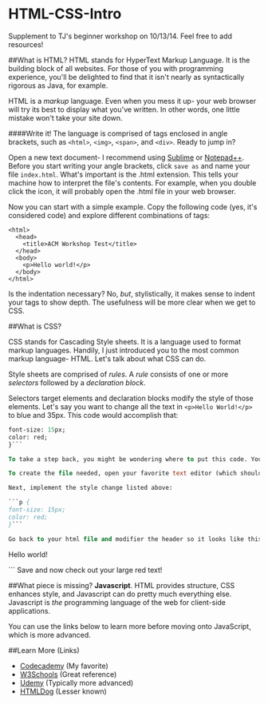 HTML-CSS-Intro
==============

Supplement to TJ's beginner workshop on 10/13/14. Feel free to add resources!

##What is HTML?
HTML stands for HyperText Markup Language. It is the building block of all websites. For those of you with programming experience, you'll be delighted to find that it isn't nearly as syntactically rigorous as Java, for example.

HTML is a *markup* language. Even when you mess it up- your web browser will try its best to display what you've written. In other words, one little mistake won't take your site down.

####Write it!
The language is comprised of tags enclosed in angle brackets, such as ```<html>```, ```<img>```, ```<span>```, and ```<div>```. Ready to jump in?

Open a new text document- I recommend using [Sublime](http://www.sublimetext.com/) or [Notepad++](http://notepad-plus-plus.org/). Before you start writing your angle brackets, click ```save as``` and name your file ```index.html```. What's important is the .html extension. This tells your machine how to interpret the file's contents. For example, when you double click the icon, it will probably open the .html file in your web browser. 

Now you can start with a simple example. Copy the following code (yes, it's considered code) and explore different combinations of tags:

```
<html>
  <head>
    <title>ACM Workshop Test</title>
  </head>
  <body>
    <p>Hello world!</p>
  </body>
</html>
```

Is the indentation necessary? No, *but*, stylistically, it makes sense to indent your tags to show depth. The usefulness will be more clear when we get to CSS.


##What is CSS?

CSS stands for Cascading Style sheets. It is a language used to format markup languages. Handily, I just introduced you to the most common markup language- HTML. Let's talk about what CSS can do.

Style sheets are comprised of *rules*. A *rule* consists of one or more *selectors* followed by a *declaration block*. 

Selectors target elements and declaration blocks modify the style of those elements. Let's say you want to change all the text in ```<p>Hello World!</p>``` to blue and 35px. This code would accomplish that: 

```p {
font-size: 15px;
color: red;
}```

To take a step back, you might be wondering where to put this code. You can either declare it between ```<style> </style> ``` tags in your header, inline: ```<p style="color: red; font-size: 15px;" ```, or in a separate file, which is the most common.

To create the file needed, open your favorite text editor (which should be [Sublime](http://www.sublimetext.com/) by now). Create a new file and save it as style.css. If you're using a halfway-decent text editor, you'll notice different colors based on the style.

Next, implement the style change listed above:

```p {
font-size: 15px;
color: red;
}```

Go back to your html file and modifier the header so it looks like this:

```
<html>
  <head>
  	<link rel="stylesheet" type="text/css" href="style.css">
    <title>ACM Workshop Test</title>
  </head>
  <body>
    <p>Hello world!</p>
  </body>
</html>
```
Save and now check out your large red text!

##What piece is missing?
**Javascript**. HTML provides structure, CSS enhances style, and Javascript can do pretty much everything else. Javascript is *the* programming language of the web for client-side applications.

You can use the links below to learn more before moving onto JavaScript, which is more advanced.


##Learn More (Links)
- [Codecademy](http://www.codecademy.com/) (My favorite)
- [W3Schools](http://www.w3schools.com/) (Great reference)
- [Udemy](https://www.udemy.com/) (Typically more advanced)
- [HTMLDog](http://htmldog.com/guides/) (Lesser known)
